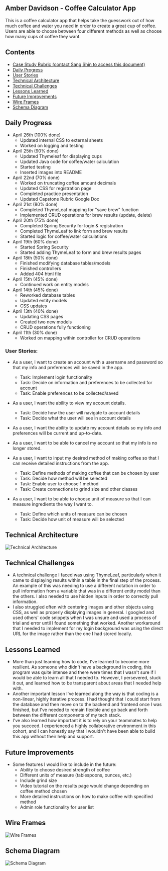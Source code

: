 ## Amber Davidson - Coffee Calculator App
 This is a coffee calculator app that helps take the guesswork out of how much coffee and water you need in order to create a great cup of coffee. Users are able to choose between four different methods as well as choose how many cups of coffee they want.

## Contents
- [Case Study Rubric (contact Sang Shin to access this document)](https://docs.google.com/document/d/176gq1qsX1azl7ckhc3Cu7_LK6oqWOcU28cd-q3jbZQI/edit)
- [Daily Progress](#daily-progress)
- [User Stories](#user-stories)
- [Technical Architecture](#technical-architecture)
- [Technical Challenges](#technical-challenges)
- [Lessons Learned](#lessons-learned)
- [Future Improvements](#future-improvements)
- [Wire Frames](#wire-frames)
- [Schema Diagram](#schema-diagram)

## Daily Progress
- April 26th (100% done)
  - Updated internal CSS to external sheets
  - Worked on logging and testing
- April 25th (90% done)
  - Updated Thymeleaf for displaying cups
  - Updated Java code for coffee/water calculation
  - Started testing
  - Inserted images into README
- April 22nd (70% done)
  - Worked on truncating coffee amount decimals
  - Updated CSS for registration page
  - Completed practice presentation
  - Updated Capstone Rubric Google Doc
- April 21st (80% done)
  - Completed ThymeLeaf mapping for "save brew" function
  - Implemented CRUD operations for brew results (update, delete)
- April 20th (75% done)
  - Completed Spring Security for login & registration
  - Completed ThymeLeaf to link form and brew results
  - Started logic for coffee/water calculations
- April 19th (60% done)
  - Started Spring Security
  - Started adding ThymeLeaf to form and brew results pages
- April 18th (50% done)
  - Finished modifying database tables/models
  - Finished controllers
  - Added 404 html file
- April 15th (45% done)
  - Continued work on entity models
- April 14th (45% done)
  - Reworked database tables
  - Updated entity models
  - CSS updates
- April 13th (40% done)
  - Updating CSS pages
  - Created two new models
  - CRUD operations fully functioning
- April 11th (30% done)
  - Worked on mapping within controller for CRUD operations

### User Stories:
- As a user, I want to create an account with a username and password so that my info and preferences will be saved in the app.
  - Task: Implement login functionality
  - Task: Decide on information and preferences to be collected for account
  - Task: Enable preferences to be collected/saved

- As a user, I want the ability to view my account details.
  - Task: Decide how the user will navigate to account details
  - Task: Decide what the user will see in account details
  
- As a user, I want the ability to update my account details so my info and preferences will be current and up-to-date.

- As a user, I want to be able to cancel my account so that my info is no longer stored.

- As a user, I want to input my desired method of making coffee so that I can receive detailed instructions from the app.
  - Task: Define methods of making coffee that can be chosen by user
  - Task: Decide how method will be selected
  - Task: Enable user to choose 1 method 
  - Task: Create connections to grind size and other classes
  
- As a user, I want to be able to choose unit of measure so that I can measure ingredients the way I want to.
  - Task: Define which units of measure can be chosen
  - Task: Decide how unit of measure will be selected

## Technical Architecture
![Technical Architecture](https://github.com/davidamber/capstone-project/blob/main/src/main/resources/static/images/techarchitecture.png)
## Technical Challenges
- A technical challenge I faced was using ThymeLeaf, particularly when it came to displaying results within a table in the final step of the process. An example of this was needing to use a different notation in order to pull information from a variable that was in a different entity model than the others. I also needed to use hidden inputs in order to correctly pull information.
- I also struggled often with centering images and other objects using CSS, as well as properly displaying images in general. I googled and used others' code snippets when I was unsure and used a process of trial and error until I found something that worked. Another workaround that I needed to implement for my login background was using the direct URL for the image rather than the one I had stored locally.
## Lessons Learned
- More than just learning how to code, I've learned to become more resilient. As someone who didn't have a background in coding, this program was quite intense and there were times that I wasn't sure if I would be able to learn all that I needed to. However, I persevered, stuck it out, and learned how to be transparent about areas that I needed help with.
- Another important lesson I've learned along the way is that coding is a non-linear, highly iterative process. I had thought that I could start from the database and then move on to the backend and frontend once I was finished, but I've needed to remain flexible and go back and forth between the different components of my tech stack.
- I've also learned how important it is to rely on your teammates to help you succeed. I experienced a highly collaborative environment in this cohort, and I can honestly say that I wouldn't have been able to build this app without their help and support.
## Future Improvements
- Some features I would like to include in the future: 
   - Ability to choose desired strength of coffee
   - Different units of measure (tablespoons, ounces, etc.)
   - Include grind size
   - Video tutorial on the results page would change depending on coffee method chosen
   - More detailed instructions on how to make coffee with specified method
   - Admin role functionality for user list
## Wire Frames
![Wire Frames](https://github.com/davidamber/capstone-project/blob/main/Davidson_Amber_Wireframe.png)
## Schema Diagram
![Schema Diagram](https://github.com/davidamber/capstone-project/blob/main/Davidson_Amber_Schema.png)
